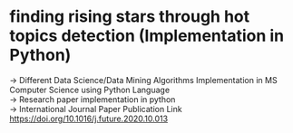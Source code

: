 # finding rising stars through hot topics detection (Implementation in Python)

-> Different Data Science/Data Mining Algorithms Implementation in MS Computer Science using Python Language<br />
-> Research paper implementation in python<br />
-> International Journal Paper Publication Link
https://doi.org/10.1016/j.future.2020.10.013<br />
